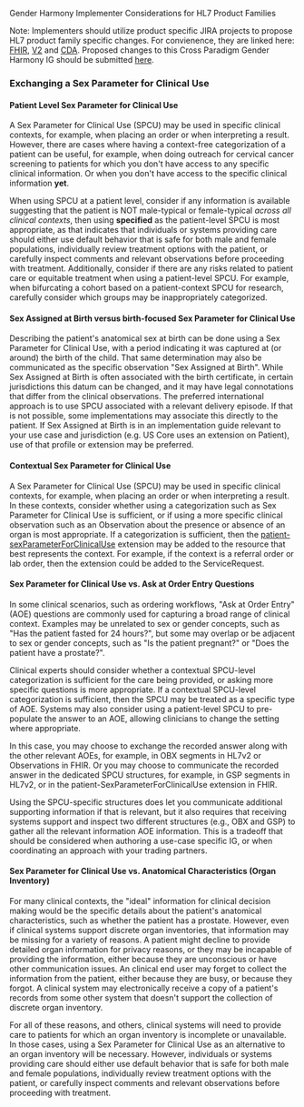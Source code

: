 <!-- Updates based on Jira tickets 
Date             Jira ticket        Updated by                   Comment
2023-07-10       OTHER-2558         Cooper                       Added SPCU considerations
2023-08-27			NONE			Carol Macumber		Added note at top of page instructing implementers to use product specific jira projects to propose changes to FHIR, CDA or V2.
2023-08-27       OTHER-2452         Rob McClure                 Added new section Sex assigned at birth versus birth-focused Sex Parameter for Clinical Use
-->

Gender Harmony Implementer Considerations for HL7 Product Families

Note: Implementers should utilize product specific JIRA projects to propose HL7 product family specific changes. For convienence, they are linked here: [FHIR](http://jira.hl7.org/projects/FHIR), [V2](http://jira.hl7.org/projects/V2) and [CDA](http://jira.hl7.org/projects/CDA). Proposed changes to this Cross Paradigm Gender Harmony IG should be submitted [here](http://jira.hl7.org/projects/OTHER).

### Exchanging a Sex Parameter for Clinical Use
#### Patient Level Sex Parameter for Clinical Use
A Sex Parameter for Clinical Use (SPCU) may be used in specific clinical contexts, for example, when placing an order or when interpreting a result.  However, there are cases where having a context-free categorization of a patient can be useful, for example, when doing outreach for cervical cancer screening to patients for which you don't have access to any specific clinical information.  Or when you don't have access to the specific clinical information **yet**.
    
      
When using SPCU at a patient level, consider if any information is available suggesting that the patient is NOT male-typical or female-typical *across all clinical contexts*, then using **specified** as the patient-level SPCU is most appropriate, as that indicates that individuals or systems providing care should either use default behavior that is safe for both male and female populations, individually review treatment options with the patient, or carefully inspect comments and relevant observations before proceeding with treatment.   Additionally, consider if there are any risks related to patient care or equitable treatment when using a patient-level SPCU.  For example, when bifurcating a cohort based on a patient-context SPCU for research, carefully consider which groups may be inappropriately categorized.

#### Sex Assigned at Birth versus birth-focused Sex Parameter for Clinical Use
Describing the patient's anatomical sex at birth can be done using a Sex Parameter for Clinical Use, with a period indicating it was captured at (or around) the birth of the child.  That same determination may also be communicated as the specific observation "Sex Assigned at Birth". While Sex Assigned at Birth is often associated with the birth certificate, in certain jurisdictions this datum can be changed, and it may have legal connotations that differ from the clinical observations. The preferred international approach is to use SPCU associated with a relevant delivery episode. If that is not possible, some implementations may associate this directly to the patient. If Sex Assigned at Birth is in an implementation guide relevant to your use case and jurisdiction (e.g. US Core uses an extension on Patient), use of that profile or extension may be preferred.

#### Contextual Sex Parameter for Clinical Use
A Sex Parameter for Clinical Use (SPCU) may be used in specific clinical contexts, for example, when placing an order or when interpreting a result.  In these contexts, consider whether using a categorization such as Sex Parameter for Clinical Use is sufficient, or if using a more specific clinical observation such as an Observation about the presence or absence of an organ is most appropriate.  If a categorization is sufficient, then the [patient-sexParameterForClinicalUse](http://hl7.org/fhir/extensions/StructureDefinition-patient-sexParameterForClinicalUse.html) extension may be added to the resource that best represents the context.  For example, if the context is a referral order or lab order, then the extension could be added to the ServiceRequest.
     

#### Sex Parameter for Clinical Use vs. Ask at Order Entry Questions
In some clinical scenarios, such as ordering workflows, "Ask at Order Entry" (AOE) questions are commonly used for capturing a broad range of clinical context.  Examples may be unrelated to sex or gender concepts, such as "Has the patient fasted for 24 hours?", but some may overlap or be adjacent to sex or gender concepts, such as "Is the patient pregnant?" or "Does the patient have a prostate?".  

Clinical experts should consider whether a contextual SPCU-level categorization is sufficient for the care being provided, or asking more specific questions is more appropriate.  If a contextual SPCU-level categorization is sufficient, then the SPCU may be treated as a specific type of AOE. Systems may also consider using a patient-level SPCU to pre-populate the answer to an AOE, allowing clinicians to change the setting where appropriate.
    
In this case, you may choose to exchange the recorded answer along with the other relevant AOEs, for example, in OBX segments in HL7v2 or Observations in FHIR.  Or you may choose to communicate the recorded answer in the dedicated SPCU structures, for example, in GSP segments in HL7v2, or in the patient-SexParameterForClinicalUse extension in FHIR. 

Using the SPCU-specific structures does let you communicate additional supporting information if that is relevant, but it also requires that receiving systems support and inspect two different structures (e.g., OBX and GSP) to gather all the relevant information AOE information.  This is a tradeoff that should be considered when authoring a use-case specific IG, or when coordinating an approach with your trading partners.  
       
#### Sex Parameter for Clinical Use vs. Anatomical Characteristics (Organ Inventory)
For many clinical contexts, the "ideal" information for clinical decision making would be the specific details about the patient's anatomical characteristics, such as whether the patient has a prostate.  However, even if clinical systems support discrete organ inventories, that information may be missing for a variety of reasons.  A patient might decline to provide detailed organ information for privacy reasons, or they may be incapable of providing the information, either because they are unconscious or have other communication issues.  An clinical end user may forget to collect the information from the patient, either because they are busy, or because they forgot.  A clinical system may electronically receive a copy of a patient's records from some other system that doesn't support the collection of discrete organ inventory.

For all of these reasons, and others, clinical systems will need to provide care to patients for which an organ inventory is incomplete or unavailable.  In those cases, using a Sex Parameter for Clinical Use as an alternative to an organ inventory will be necessary.  However, individuals or systems providing care should either use default behavior that is safe for both male and female populations, individually review treatment options with the patient, or carefully inspect comments and relevant observations before proceeding with treatment.

